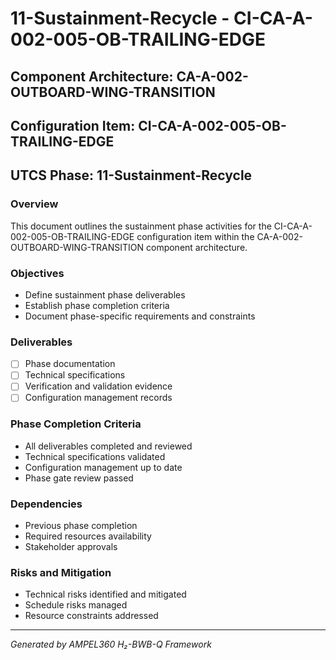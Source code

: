 # 11-Sustainment-Recycle - CI-CA-A-002-005-OB-TRAILING-EDGE

## Component Architecture: CA-A-002-OUTBOARD-WING-TRANSITION
## Configuration Item: CI-CA-A-002-005-OB-TRAILING-EDGE
## UTCS Phase: 11-Sustainment-Recycle

### Overview
This document outlines the sustainment phase activities for the CI-CA-A-002-005-OB-TRAILING-EDGE configuration item within the CA-A-002-OUTBOARD-WING-TRANSITION component architecture.

### Objectives
- Define sustainment phase deliverables
- Establish phase completion criteria
- Document phase-specific requirements and constraints

### Deliverables
- [ ] Phase documentation
- [ ] Technical specifications
- [ ] Verification and validation evidence
- [ ] Configuration management records

### Phase Completion Criteria
- All deliverables completed and reviewed
- Technical specifications validated
- Configuration management up to date
- Phase gate review passed

### Dependencies
- Previous phase completion
- Required resources availability
- Stakeholder approvals

### Risks and Mitigation
- Technical risks identified and mitigated
- Schedule risks managed
- Resource constraints addressed

---
*Generated by AMPEL360 H₂-BWB-Q Framework*
